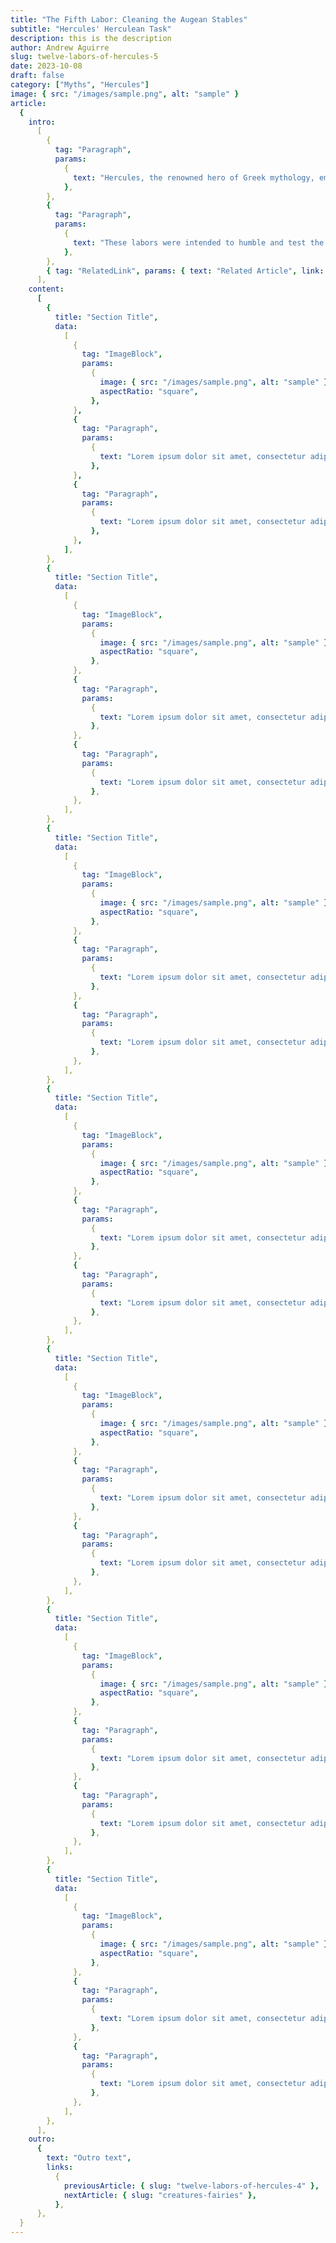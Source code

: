 ```yaml
---
title: "The Fifth Labor: Cleaning the Augean Stables"
subtitle: "Hercules' Herculean Task"
description: this is the description
author: Andrew Aguirre
slug: twelve-labors-of-hercules-5
date: 2023-10-08
draft: false
category: ["Myths", "Hercules"]
image: { src: "/images/sample.png", alt: "sample" }
article:
  {
    intro:
      [
        {
          tag: "Paragraph",
          params:
            {
              text: "Hercules, the renowned hero of Greek mythology, embarked on a remarkable journey to complete the Twelve Labors as an act of penance for a grave and tragic crime he had committed. Driven by remorse and seeking redemption, Hercules was tasked with these seemingly insurmountable challenges by King Eurystheus.",
            },
        },
        {
          tag: "Paragraph",
          params:
            {
              text: "These labors were intended to humble and test the hero's strength, courage, and resolve, as well as to atone for his past actions. Each labor presented a formidable adversary or task, ranging from ferocious beasts to treacherous quests, and together they forged the legend of Hercules, a symbol of resilience and heroism in the face of adversity.",
            },
        },
        { tag: "RelatedLink", params: { text: "Related Article", link: "/" } },
      ],
    content:
      [
        {
          title: "Section Title",
          data:
            [
              {
                tag: "ImageBlock",
                params:
                  {
                    image: { src: "/images/sample.png", alt: "sample" },
                    aspectRatio: "square",
                  },
              },
              {
                tag: "Paragraph",
                params:
                  {
                    text: "Lorem ipsum dolor sit amet, consectetur adipiscing elit, sed do eiusmod tempor incididunt ut labore et dolore magna aliqua. Ut enim ad minim veniam, quis nostrud exercitation ullamco laboris nisi ut aliquip ex ea commodo consequat.",
                  },
              },
              {
                tag: "Paragraph",
                params:
                  {
                    text: "Lorem ipsum dolor sit amet, consectetur adipiscing elit, sed do eiusmod tempor incididunt ut labore et dolore magna aliqua. Ut enim ad minim veniam, quis nostrud exercitation ullamco laboris nisi ut aliquip ex ea commodo consequat.",
                  },
              },
            ],
        },
        {
          title: "Section Title",
          data:
            [
              {
                tag: "ImageBlock",
                params:
                  {
                    image: { src: "/images/sample.png", alt: "sample" },
                    aspectRatio: "square",
                  },
              },
              {
                tag: "Paragraph",
                params:
                  {
                    text: "Lorem ipsum dolor sit amet, consectetur adipiscing elit, sed do eiusmod tempor incididunt ut labore et dolore magna aliqua. Ut enim ad minim veniam, quis nostrud exercitation ullamco laboris nisi ut aliquip ex ea commodo consequat.",
                  },
              },
              {
                tag: "Paragraph",
                params:
                  {
                    text: "Lorem ipsum dolor sit amet, consectetur adipiscing elit, sed do eiusmod tempor incididunt ut labore et dolore magna aliqua. Ut enim ad minim veniam, quis nostrud exercitation ullamco laboris nisi ut aliquip ex ea commodo consequat.",
                  },
              },
            ],
        },
        {
          title: "Section Title",
          data:
            [
              {
                tag: "ImageBlock",
                params:
                  {
                    image: { src: "/images/sample.png", alt: "sample" },
                    aspectRatio: "square",
                  },
              },
              {
                tag: "Paragraph",
                params:
                  {
                    text: "Lorem ipsum dolor sit amet, consectetur adipiscing elit, sed do eiusmod tempor incididunt ut labore et dolore magna aliqua. Ut enim ad minim veniam, quis nostrud exercitation ullamco laboris nisi ut aliquip ex ea commodo consequat.",
                  },
              },
              {
                tag: "Paragraph",
                params:
                  {
                    text: "Lorem ipsum dolor sit amet, consectetur adipiscing elit, sed do eiusmod tempor incididunt ut labore et dolore magna aliqua. Ut enim ad minim veniam, quis nostrud exercitation ullamco laboris nisi ut aliquip ex ea commodo consequat.",
                  },
              },
            ],
        },
        {
          title: "Section Title",
          data:
            [
              {
                tag: "ImageBlock",
                params:
                  {
                    image: { src: "/images/sample.png", alt: "sample" },
                    aspectRatio: "square",
                  },
              },
              {
                tag: "Paragraph",
                params:
                  {
                    text: "Lorem ipsum dolor sit amet, consectetur adipiscing elit, sed do eiusmod tempor incididunt ut labore et dolore magna aliqua. Ut enim ad minim veniam, quis nostrud exercitation ullamco laboris nisi ut aliquip ex ea commodo consequat.",
                  },
              },
              {
                tag: "Paragraph",
                params:
                  {
                    text: "Lorem ipsum dolor sit amet, consectetur adipiscing elit, sed do eiusmod tempor incididunt ut labore et dolore magna aliqua. Ut enim ad minim veniam, quis nostrud exercitation ullamco laboris nisi ut aliquip ex ea commodo consequat.",
                  },
              },
            ],
        },
        {
          title: "Section Title",
          data:
            [
              {
                tag: "ImageBlock",
                params:
                  {
                    image: { src: "/images/sample.png", alt: "sample" },
                    aspectRatio: "square",
                  },
              },
              {
                tag: "Paragraph",
                params:
                  {
                    text: "Lorem ipsum dolor sit amet, consectetur adipiscing elit, sed do eiusmod tempor incididunt ut labore et dolore magna aliqua. Ut enim ad minim veniam, quis nostrud exercitation ullamco laboris nisi ut aliquip ex ea commodo consequat.",
                  },
              },
              {
                tag: "Paragraph",
                params:
                  {
                    text: "Lorem ipsum dolor sit amet, consectetur adipiscing elit, sed do eiusmod tempor incididunt ut labore et dolore magna aliqua. Ut enim ad minim veniam, quis nostrud exercitation ullamco laboris nisi ut aliquip ex ea commodo consequat.",
                  },
              },
            ],
        },
        {
          title: "Section Title",
          data:
            [
              {
                tag: "ImageBlock",
                params:
                  {
                    image: { src: "/images/sample.png", alt: "sample" },
                    aspectRatio: "square",
                  },
              },
              {
                tag: "Paragraph",
                params:
                  {
                    text: "Lorem ipsum dolor sit amet, consectetur adipiscing elit, sed do eiusmod tempor incididunt ut labore et dolore magna aliqua. Ut enim ad minim veniam, quis nostrud exercitation ullamco laboris nisi ut aliquip ex ea commodo consequat.",
                  },
              },
              {
                tag: "Paragraph",
                params:
                  {
                    text: "Lorem ipsum dolor sit amet, consectetur adipiscing elit, sed do eiusmod tempor incididunt ut labore et dolore magna aliqua. Ut enim ad minim veniam, quis nostrud exercitation ullamco laboris nisi ut aliquip ex ea commodo consequat.",
                  },
              },
            ],
        },
        {
          title: "Section Title",
          data:
            [
              {
                tag: "ImageBlock",
                params:
                  {
                    image: { src: "/images/sample.png", alt: "sample" },
                    aspectRatio: "square",
                  },
              },
              {
                tag: "Paragraph",
                params:
                  {
                    text: "Lorem ipsum dolor sit amet, consectetur adipiscing elit, sed do eiusmod tempor incididunt ut labore et dolore magna aliqua. Ut enim ad minim veniam, quis nostrud exercitation ullamco laboris nisi ut aliquip ex ea commodo consequat.",
                  },
              },
              {
                tag: "Paragraph",
                params:
                  {
                    text: "Lorem ipsum dolor sit amet, consectetur adipiscing elit, sed do eiusmod tempor incididunt ut labore et dolore magna aliqua. Ut enim ad minim veniam, quis nostrud exercitation ullamco laboris nisi ut aliquip ex ea commodo consequat.",
                  },
              },
            ],
        },
      ],
    outro:
      {
        text: "Outro text",
        links:
          {
            previousArticle: { slug: "twelve-labors-of-hercules-4" },
            nextArticle: { slug: "creatures-fairies" },
          },
      },
  }
---
```

